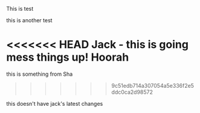 This is test

this is another test

<<<<<<< HEAD
Jack - this is going mess things up! Hoorah
=======
this is something from Sha
>>>>>>> 9c51edb714a307054a5e336f2e5ddc0ca2d98572

this doesn't have jack's latest changes